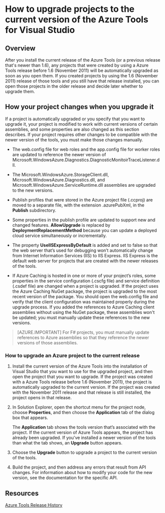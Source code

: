 <properties
   pageTitle="How to upgrade projects to the current version of the Azure tools"
   description="Learn how to upgrade an Azure project in Visual Studio to the current version of the Azure tools"
   services="visual-studio-online"
   documentationCenter="na"
   authors="kempb"
   manager="douge"
   editor="tglee" />
<tags
   ms.service="multiple"
   ms.date="08/13/2015"
   wacn.date="" />

# How to upgrade projects to the current version of the Azure Tools for Visual Studio

## Overview

After you install the current release of the Azure Tools (or a previous release that's newer than 1.6), any projects that were created by using a Azure Tools release before 1.6 (November 2011) will be automatically upgraded as soon as you open them. If you created projects by using the 1.6 (November 2011) release of those tools and you still have that release installed, you can open those projects in the older release and decide later whether to upgrade them.

## How your project changes when you upgrade it

If a project is automatically upgraded or you specify that you want to upgrade it, your project is modified to work with current versions of certain assemblies, and some properties are also changed as this section describes. If your project requires other changes to be compatible with the newer version of the tools, you must make those changes manually.

- The web.config file for web roles and the app.config file for worker roles are updated to reference the newer version of Microsoft.WindowsAzure.Diagnostics.DiagnosticMonitoirTraceListener.dll.

- The Microsoft.WindowsAzure.StorageClient.dll, Microsoft.WindowsAzure.Diagnostics.dll, and Microsoft.WindowsAzure.ServiceRuntime.dll assemblies are upgraded to the new versions.

- Publish profiles that were stored in the Azure project file (.ccproj) are moved to a separate file, with the extension .azurePubXml, in the **Publish** subdirectory.

- Some properties in the publish profile are updated to support new and changed features. **AllowUpgrade** is replaced by **DeploymentReplacementMethod** because you can update a deployed cloud service simultaneously or incrementally.

- The property **UseIISExpressByDefault** is added and set to false so that the web server that’s used for debugging won’t automatically change from Internet Information Services (IIS) to IIS Express. IIS Express is the default web server for projects that are created with the newer releases of the tools.

- If Azure Caching is hosted in one or more of your project’s roles, some properties in the service configuration (.cscfg file) and service definition (.csdef file) are changed when a project is upgraded. If the project uses the Azure Caching NuGet package, the project is upgraded to the most recent version of the package. You should open the web.config file and verify that the client configuration was maintained properly during the upgrade process. If you added the references to Azure Caching client assemblies without using the NuGet package, these assemblies won't be updated; you must manually update these references to the new versions.

>[AZURE.IMPORTANT] For F# projects, you must manually update references to Azure assemblies so that they reference the newer versions of those assemblies.

### How to upgrade an Azure project to the current release

1. Install the current version of the Azure Tools into the installation of Visual Studio that you want to use for the upgraded project, and then open the project that you want to upgrade. If the project was created with a Azure Tools release before 1.6 (November 2011), the project is automatically upgraded to the current version. If the project was created with the November 2011 release and that release is still installed, the project opens in that release.

1. In Solution Explorer, open the shortcut menu for the project node, choose **Properties**, and then choose the **Application** tab of the dialog box that appears.

    The **Application** tab shows the tools version that’s associated with the project. If the current version of Azure Tools appears, the project has already been upgraded. If you've installed a newer version of the tools than what the tab shows, an **Upgrade** button appears.

1. Choose the **Upgrade** button to upgrade a project to the current version of the tools.

1. Build the project, and then address any errors that result from API changes. For information about how to modify your code for the new version, see the documentation for the specific API.

## Resources

[Azure Tools Release History]( http://go.microsoft.com/fwlink/p/?LinkId=623548)
